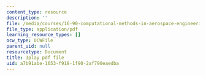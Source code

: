 ```yaml
---
content_type: resource
description: ''
file: /media/courses/16-90-computational-methods-in-aerospace-engineering-spring-2014/a7b91abe1653f9181f902af790eaedba_BzQNgoTu5C4.pdf
file_type: application/pdf
learning_resource_types: []
ocw_type: OCWFile
parent_uid: null
resourcetype: Document
title: 3play pdf file
uid: a7b91abe-1653-f918-1f90-2af790eaedba
---
```

